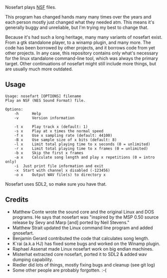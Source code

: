 Nosefart plays [NSF](http://vgmpf.com/Wiki/index.php?title=NSF) files.

This program has changed hands many many times over the years and each person mostly just changed what they needed atm. This means it's generally buggy and unreliable, but I'm trying my best to change that.

Because it's had such a long heritage, many many variants of nosefart exist. From a gtk standalone player, to a winamp plugin, and many more. The code has been borrowed by other projects, and it borrows code from yet other projects.
In any case, this repository contains only what's necessary for the linux standalone command-line tool, which was always the primary target. Other continuations of nosefart might still include more things, but are usually much more outdated.

## Usage

```
Usage: nosefart [OPTIONS] filename
Play an NSF (NES Sound Format) file.

Options:
	-h  	Help
	-v  	Version information

	-t x	Play track x (default: 1)
	-s x	Play at x times the normal speed
	-f x	Use x sampling rate (default: 44100)
	-B x	Use sample size of x bits (default: 8)
	-l x	Limit total playing time to x seconds (0 = unlimited)
	-r x	Limit total playing time to x frames (0 = unlimited)
	-b x	Skip the first x frames
	-a x	Calculate song length and play x repetitions (0 = intro only)
	-i	Just print file information and exit
	-x	Start with channel x disabled (-123456)
	-o x	Output WAV file(s) to directory x
```

Nosefart uses SDL2, so make sure you have that.

## Credits

- Matthew Conte wrote the sound core and the original Linux and DOS programs.
  He says that nosefart was "inspired by the MSP 0.50 source release by Sevy and Marp \[and\] ported by Neil Stevens."
- Matthew Strait updated the Linux command line program and added gnosefart.
- Benjamin Gerard contributed the code that calculates song length.
- K`rai (a.k.a HJ) has fixed some bugs and worked on the Winamp plugin.
- Raphael Assenat made Linux nosefart work on big endian machines.
- Misterhat extracted core nosefart, ported it to SDL2 & added wav dumping capability.
- Riedler did lots of things, mostly fixing bugs and cleanup (see git log)
- Some other people are probably forgotten. :-(
